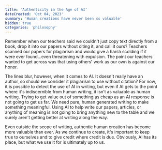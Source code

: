 ```yaml
---
title: 'Authenticity in the Age of AI'
dateCreated: 'Oct 04, 2023'
summary: 'Human creations have never been so valuable'
hidden: true
categories: 'philosophy'
---
```


Remember when our teachers said we couldn't just copy text directly from a book, drop it into our papers without citing it, and call it ours? Teachers scanned our papers for plagiarism and would give a harsh scolding if it were ever found...even threatening with expulsion. The point our teachers wanted to get across was that using others' work as our own is against our honor.

The lines blur, however, when it comes to AI. It doesn't really have an author, so should we consider it plagiarism to use without citation? For now, it is possible to detect the use of AI in writing, but even if AI gets to the point where it's indiscernible from human writing, it isn't as valuable as human writing. Trying to get value out of something as cheap as an AI response is not going to get us far. We need pure, human generated writing to make something meaningful. Using AI to help write our papers, articles, or anything of meaning is not going to bring anything new to the table and we surely aren't getting better at writing along the way.

Even outside the scope of writing, authentic human creation has become more valuable than ever. As we continue to create, it's important to keep true to ourselves and to give credit where credit is due. Obviously, AI has its place, but what we use it for is ultimately up to us.
